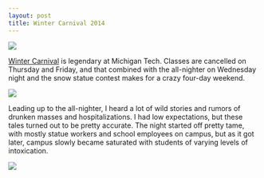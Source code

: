 ```yaml
---
layout: post
title: Winter Carnival 2014
---
```


![](http://eoisaacs.github.io/images/2014-02-14-img1.jpg)

[Winter Carnival](http://www.mtu.edu/carnival/history/) is legendary at Michigan Tech. Classes are cancelled on Thursday and Friday, and that combined with the all-nighter on Wednesday night and the snow statue contest makes for a crazy four-day weekend.

![](http://eoisaacs.github.io/images/2014-02-14-img2.jpg)

 Leading up to the all-nighter, I heard a lot of wild stories and rumors of drunken masses and hospitalizations. I had low expectations, but these tales turned out to be pretty accurate. The night started off pretty tame, with mostly statue workers and school employees on campus, but as it got later, campus slowly became saturated with students of varying levels of intoxication. 

 ![](http://eoisaacs.github.io/images/2014-02-14-img3.jpg)
